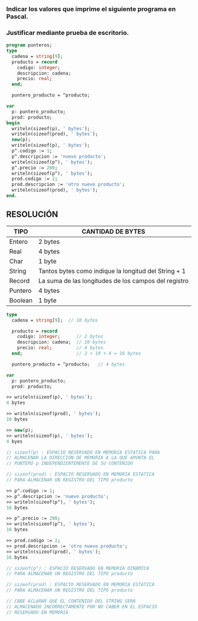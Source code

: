 ### Indicar los valores que imprime el siguiente programa en Pascal.
### Justificar mediante prueba de escritorio.
```pascal
program punteros;
type
  cadena = string[9];
  producto = record
    codigo: integer;
    descripcion: cadena;
    precio: real;
  end;

  puntero_producto = ^producto;

var
  p: puntero_producto;
  prod: producto;
begin
  writeln(sizeof(p), ' bytes');
  writeln(sizeof(prod), ' bytes');
  new(p);
  writeln(sizeof(p), ' bytes');
  p^.codigo := 1;
  p^.descripcion := 'nuevo producto';
  writeln(sizeof(p^), ' bytes');
  p^.precio := 200;
  writeln(sizeof(p^), ' bytes');
  prod.codigo := 2;
  prod.descripcion := 'otro nuevo producto';
  writeln(sizeof(prod), ' bytes');
end.
```

## RESOLUCIÓN

| TIPO | CANTIDAD DE BYTES |
|---|---|
| Entero | 2 bytes |
| Real | 4 bytes |
| Char | 1 byte |
| String | Tantos bytes como indique la longitud del String + 1 |
| Record | La suma de las longitudes de los campos del registro |
| Puntero | 4 bytes |
| Boolean | 1 byte |


```pascal
type
  cadena = string[9];  // 10 bytes

  producto = record
    codigo: integer;      // 2 bytes
    descripcion: cadena;  // 10 bytes
    precio: real;         // 4 bytes
  end;                    // 2 + 10 + 4 = 16 bytes

  puntero_producto = ^producto;   // 4 bytes

var
  p: puntero_producto;
  prod: producto;
```
```pascal
>> writeln(sizeof(p), ' bytes');
4 bytes

>> writeln(sizeof(prod), ' bytes');
16 bytes

>> new(p);
>> writeln(sizeof(p), ' bytes');
4 byes

// sizeof(p) : ESPACIO RESERVADO EN MEMORIA ESTATICA PARA
// ALMACENAR LA DIRECCIÓN DE MEMORIA A LA QUE APUNTA EL
// PUNTERO p INDEPENDIENTEMENTE DE SU CONTENIDO

// sizeof(prod) : ESPACIO RESERVADO EN MEMORIA ESTATICA
// PARA ALMACENAR UN REGISTRO DEL TIPO producto

>> p^.codigo := 1;
>> p^.descripcion := 'nuevo producto';
>> writeln(sizeof(p^), ' bytes');
16 bytes

>> p^.precio := 200;
>> writeln(sizeof(p^), ' bytes');
16 bytes

>> prod.codigo := 2;
>> prod.descripcion := 'otro nuevo producto';
>> writeln(sizeof(prod), ' bytes');
16 bytes

// sizeof(p^) : ESPACIO RESERVADO EN MEMORIA DINÁMICA
// PARA ALMACENAR UN REGISTRO DEL TIPO producto

// sizeof(prod) : ESPACIO RESERVADO EN MEMORIA ESTATICA
// PARA ALMACENAR UN REGISTRO DEL TIPO producto

// CABE ACLARAR QUE EL CONTENIDO DEL STRING SERÁ
// ALMACENADO INCORRECTAMENTE POR NO CABER EN EL ESPACIO
// RESERVADO EN MEMORIA
```
